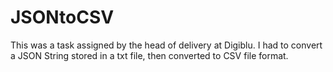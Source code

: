 # JSONtoCSV

This was a task assigned by the head of delivery at Digiblu. I had to convert a JSON String stored in a txt file, then converted to CSV file format. 
